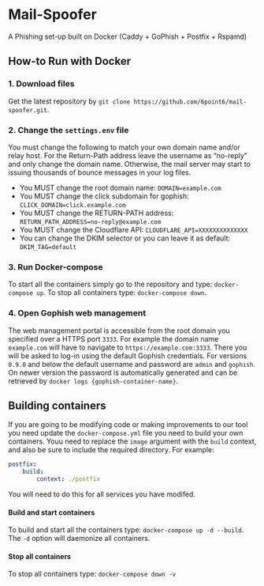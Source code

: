 # Mail-Spoofer
A Phishing set-up built on Docker (Caddy + GoPhish + Postfix + Rspamd)

## How-to Run with Docker

### 1. Download files
Get the latest repository by `git clone https://github.com/6point6/mail-spoofer.git`. 

### 2. Change the `settings.env` file
You must change the following to match your own domain name and/or relay host. For the Return-Path address leave the username as “no-reply” and only change the domain name. Otherwise, the mail server may start to issuing thousands of bounce messages in your log files.

* You MUST change the root domain name:
    `DOMAIN=example.com`
* You MUST change the click subdomain for gophish:
    `CLICK_DOMAIN=click.example.com`
* You MUST change the RETURN-PATH address:
    `RETURN_PATH_ADDRESS=no-reply@example.com`
* You MUST change the Cloudflare API:
    `CLOUDFLARE_API=XXXXXXXXXXXXXX`
* You can change the DKIM selector or you can leave it as default:
    `DKIM_TAG=default`

### 3. Run Docker-compose
To start all the containers simply go to the repository and type: `docker-compose up`. To stop all containers type: `docker-compose down`.

### 4. Open Gophish web management 
The web management portal is accessible from the root domain you specified over a HTTPS port `3333`. 
For example the domain name `example.com` will have to navigate to `https://example.com:3333`. There you will be asked to log-in using the default Gophish credentials. For versions `0.9.0` and below the default username and password are `admin` and `gophish`. On newer version the password is automatically generated and can be retrieved by `docker logs {gophish-container-name}`.


## Building containers
If you are going to be modifying code or making improvements to our tool you need update the `docker-compose.yml` file you need to build your own containers. Youu need to replace the `image` argument with the `build` context, and also be sure to include the required directory. For example:
```yml
postfix:
    build:  
        context: ./postfix
```
You will need to do this for all services you have modifed.

#### Build and start containers
To build and start all the containers type: `docker-compose up -d --build`. The `-d` option will daemonize all containers.

#### Stop all containers
To stop all containers type: `docker-compose down -v`